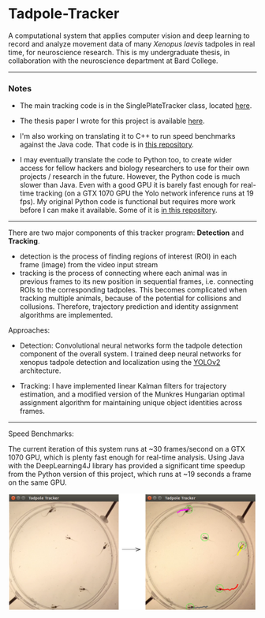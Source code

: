 # Tadpole-Tracker
A computational system that applies computer vision and deep learning to record and analyze movement data of many *Xenopus laevis* tadpoles in real time, for neuroscience research. This is my undergraduate thesis, in collaboration with the neuroscience department at Bard College.

-----
### Notes


- The main tracking code is in the SinglePlateTracker class, located [here](src/main/java/sproj/tracking/).

- The thesis paper I wrote for this project is available [here](/paper/senior_thesis.pdf).

- I'm also working on translating it to C++ to run speed benchmarks against the Java code. That code is in [this repository](https://github.com/alexander-hamme/Tadpole-Tracker-Cpp).

- I may eventually translate the code to Python too, to create wider access for fellow hackers and biology researchers to use for their own projects / research in the future. However, the Python code is much slower than Java. Even with a good GPU it is barely fast enough for real-time tracking (on a GTX 1070 GPU the Yolo network inference runs at 19 fps). My original Python code is functional but requires more work before I can make it available. Some of it is [in this repository](https://github.com/alexander-hamme/Tadpole-Tracker-Python).

-----

There are two major components of this tracker program: **Detection** and **Tracking**.
  * detection is the process of finding regions of interest (ROI) in each frame (image) from the video input stream
  * tracking is the process of connecting where each animal was in previous frames to its new position in sequential frames, 
    i.e. connecting ROIs to the corresponding tadpoles. This becomes complicated when tracking multiple animals, because of the potential for collisions and collusions. Therefore, trajectory prediction and identity assignment algorithms are implemented.

Approaches:

  * Detection: Convolutional neural networks form the tadpole detection component of the overall system. I trained deep neural networks for xenopus tadpole detection and localization using the [YOLOv2](https://pjreddie.com/darknet/yolov2/) architecture.

  * Tracking: I have implemented linear Kalman filters for trajectory estimation, and a modified version of the Munkres Hungarian optimal assignment algorithm for maintaining unique object identities across frames.

-----

Speed Benchmarks:

The current iteration of this system runs at ~30 frames/second on a GTX 1070 GPU, which is plenty fast enough for real-time analysis. Using Java with the DeepLearning4J library has provided a significant time speedup from the Python version of this project, which runs at ~19 seconds a frame on the same GPU.

![Uh oh, it appears the image  didn't load. Please find the proof of concept at /samples/tracking.png in this repositiory.](/sample/tracker.png?raw=true "Proof of Concept")
